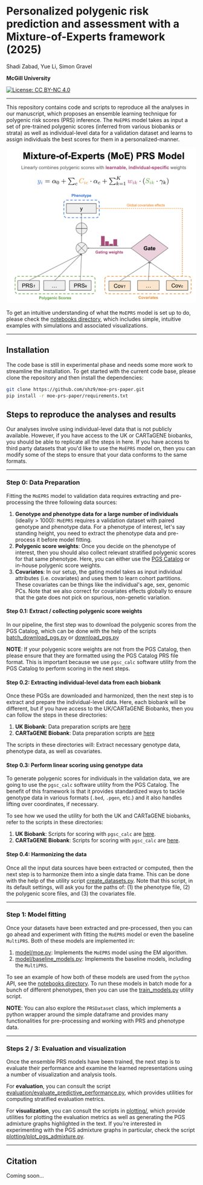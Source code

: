 # Personalized polygenic risk prediction and assessment with a Mixture-of-Experts framework (2025)

Shadi Zabad, Yue Li, Simon Gravel

**McGill University**

[![License: CC BY-NC 4.0](https://licensebuttons.net/l/by-nc/4.0/88x31.png)](https://creativecommons.org/licenses/by-nc/4.0/)

---

This repository contains code and scripts to reproduce all the analyses in our manuscript, which proposes 
an ensemble learning technique for polygenic risk scores (PRS) inference. The `MoEPRS` model takes as input a set of 
pre-trained polygenic scores (inferred from various biobanks or strata) as well as individual-level data 
for a validation dataset and learns to assign individuals the best scores for them in a personalized-manner.

<div style="text-align: center;">
    <img src="moe_diagram.png" alt="Graph" width="500"/>
</div>

To get an intuitive understanding of what the `MoEPRS` model is set up to do, please check the 
[notebooks directory](https://github.com/shz9/moe-prs-paper/tree/main/notebooks), which includes simple, 
intuitive examples with simulations and associated visualizations.

---

## Installation

The code base is still in experimental phase and needs some more work to streamline the installation. 
To get started with the current code base, please clone the repository and then install the dependencies:

```bash
git clone https://github.com/shz9/moe-prs-paper.git
pip install -r moe-prs-paper/requirements.txt
```

## Steps to reproduce the analyses and results

Our analyses involve using individual-level data that is not publicly available. However, if you have access to
the UK or CARTaGENE biobanks, you should be able to replicate all the steps in here. If you have access to 
third party datasets that you'd like to use the `MoEPRS` model on, then you can modify some of the steps to 
ensure that your data conforms to the same formats.

---

### Step 0: Data Preparation

Fitting the `MoEPRS` model to validation data requires extracting and pre-processing the three following data
sources:

1. **Genotype and phenotype data for a large number of individuals** (ideally > 1000): `MoEPRS` requires a validation 
dataset with paired genotype and phenotype data. For a phenotype of interest, let's say standing height, you need 
to extract the phenotype data and pre-process it before model fitting.
2. **Polygenic score weights**: Once you decide on the phenotype of interest, then you should also collect relevant 
stratified polygenic scores for that same phenotype. Here, you can either use the [PGS Catalog](https://www.pgscatalog.org/)
or in-house polygenic score weights.
3. **Covariates**: In our setup, the gating model takes as input individual attributes (i.e. covariates) and uses
them to learn cohort partitions. These covariates can be things like the individual's age, sex, genomic PCs. Note that 
we also correct for covariates effects globally to ensure that the gate does not pick on spurious, non-genetic variation.

#### Step 0.1: Extract / collecting polygenic score weights
In our pipeline, the first step was to download the polygenic scores from the PGS Catalog, which can be done
with the help of the scripts [batch_download_pgs.py](https://github.com/shz9/moe-prs-paper/tree/main/data_preparation/1_prepare_pgs_weights/batch_download_pgs.py)
or [download_pgs.py](https://github.com/shz9/moe-prs-paper/tree/main/data_preparation/1_prepare_pgs_weights/download_pgs.py)

**NOTE**: If your polygenic score weights are not from the PGS Catalog, then please ensure that they are formatted 
using the PGS Catalog PRS file format. This is important because we use `pgsc_calc` software utility from the PGS 
Catalog to perform scoring in the next steps.

#### Step 0.2: Extracting individual-level data from each biobank

Once these PGSs are downloaded and harmonized, then the next step is to extract and prepare the individual-level 
data. Here, each biobank will be different, but if you have access to the UK/CARTaGENE Biobanks, then you can
follow the steps in these directories:

1. **UK Biobank**: Data preparation scripts are [here](https://github.com/shz9/moe-prs-paper/tree/main/data_preparation/2_prepare_validation_data/ukbb)
2. **CARTaGENE Biobank**: Data preparation scripts are [here](https://github.com/shz9/moe-prs-paper/tree/main/data_preparation/2_prepare_validation_data/cartagene) 

The scripts in these directories will: Extract necessary genotype data, phenotype data, as well as covariates.

#### Step 0.3: Perform linear scoring using genotype data

To generate polygenic scores for individuals in the validation data, we are going to use the `pgsc_calc` software 
utility from the PGS Catalog. The benefit of this framework is that it provides standardized ways to tackle 
genotype data in various formats (`.bed`, `.pgen`, etc.) and it also handles lifting over coordinates, if necessary.

To see how we used the utility for both the UK and CARTaGENE biobanks, refer to the scripts in these directories:

1. **UK Biobank**: Scripts for scoring with `pgsc_calc` are [here](https://github.com/shz9/moe-prs-paper/tree/main/data_preparation/3_pgsc_calc_pipeline/ukbb).
2. **CARTaGENE Biobank**: Scripts for scoring with `pgsc_calc` are [here](https://github.com/shz9/moe-prs-paper/tree/main/data_preparation/3_pgsc_calc_pipeline/cartagene).

#### Step 0.4: Harmonizing the data

Once all the input data sources have been extracted or computed, then the next step is to harmonize them into a single
data frame. This can be done with the help of the utility script [create_datasets.py](https://github.com/shz9/moe-prs-paper/tree/main/data_preparation/4_generate_datasets/create_datasets.py).
Note that this script, in its default settings, will ask you for the paths of: (1) the phenotype file, (2) the polygenic score files,
and (3) the covariates file.

---

### Step 1: Model fitting

Once your datasets have been extracted and pre-processed, then you can go ahead and experiment with fitting 
the `MoEPRS` model or even the baseline `MultiPRS`. Both of these models are implemented in:

1. [model/moe.py](https://github.com/shz9/moe-prs-paper/tree/main/model/moe.py): Implements the `MoEPRS` model using the EM algorithm.
2. [model/baseline_models.py](https://github.com/shz9/moe-prs-paper/tree/main/model/baseline_models.py): Implements the baseline models, including the `MultiPRS`.

To see an example of how both of these models are used from the `python` API, see the [notebooks directory](https://github.com/shz9/moe-prs-paper/tree/main/notebooks).
To run these models in batch mode for a bunch of different phenotypes, then you can use the [train_models.py](https://github.com/shz9/moe-prs-paper/tree/main/model/train_models.py) utility script.

**NOTE**: You can also explore the `PRSDataset` class, which implements a python wrapper around the simple 
dataframe and provides many functionalities for pre-processing and working with PRS and phenotype data.


---

### Steps 2 / 3: Evaluation and visualization

Once the ensemble PRS models have been trained, the next step is to evaluate their performance and examine 
the learned representations using a number of visualization and analysis tools.

For **evaluation**, you can consult the script [evaluation/evaluate_predictive_performance.py](https://github.com/shz9/moe-prs-paper/tree/main/evaluation/evaluate_predictive_performance.py),
which provides utilities for computing stratified evaluation metrics.

For **visualization**, you can consult the scripts in [plotting/](https://github.com/shz9/moe-prs-paper/tree/main/plotting/),
which provide utilities for plotting the evaluation metrics as well as generating the PGS admixture 
graphs highlighted in the text. If you're interested in experimenting with the PGS admixture graphs in particular, check the script 
[plotting/plot_pgs_admixture.py](https://github.com/shz9/moe-prs-paper/tree/main/plotting/plot_pgs_admixture.py).

---

## Citation

Coming soon...
